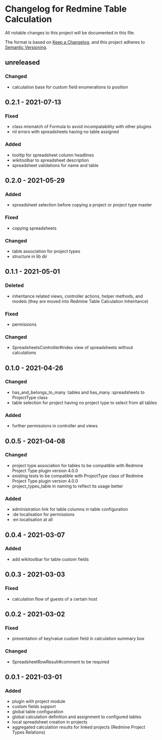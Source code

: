 # Changelog for Redmine Table Calculation

All notable changes to this project will be documented in this file.

The format is based on [Keep a Changelog](https://keepachangelog.com/en/1.0.0/),
and this project adheres to [Semantic Versioning](https://semver.org/spec/v2.0.0.html).

## unreleased

### Changed

* calculation base for custom field enumerations to position

## 0.2.1 - 2021-07-13

### Fixed

* class mismatch of Formula to avoid incompatability with other plugins
* nil errors with spreadsheets having no table assigned

### Added

* tooltip for spreadsheet column headlines
* wikitoolbar to spreadsheet description
* spreadsheet validations for name and table

## 0.2.0 - 2021-05-29

### Added

* spreadsheet selection before copying a project or project type master

### Fixed

* copying spreadsheets

### Changed

* table association for project types
* structure in lib dir

## 0.1.1 - 2021-05-01

### Deleted

* inheritance related views, controller actions, helper methods, and models (they
  are moved into Redmine Table Calculation Inheritance)

### Fixed

* permissions

### Changed

* SpreadsheetsController#index view of spreadsheets without calculations

## 0.1.0 - 2021-04-26

### Changed

* has_and_belongs_to_many :tables and has_many :spreadsheets to ProjectType class
* table selection for project having no project type to select from all tables

### Added

* further permissions in controller and views

## 0.0.5 - 2021-04-08

### Changed

* project type association for tables to be compatible with Redmine Project
  Type plugin version 4.0.0
* existing tests to be compatible with ProjectType class of Redmine Project 
  Type plugin version 4.0.0
* project_types_table in naming to reflect its usage better

### Added

* administration link for table columns in table configuration
* :de localisation for permissions
* :en localisation at all

## 0.0.4 - 2021-03-07

### Added

* add wikitoolbar for table custom fields

## 0.0.3 - 2021-03-03

### Fixed

* calculation flow of guests of a certain host

## 0.0.2 - 2021-03-02

### Fixed

* presentation of key/value custom field in calculation summary box

### Changed

* SpreadsheetRowResult#comment to be required

## 0.0.1 - 2021-03-01

### Added

* plugin with project module
* custom fields support
* global table configuration
* global calculation definition and assignment to configured tables
* local spreadsheet creation in projects
* aggregated calculation results for linked projects (Redmine Project Types Relations)
